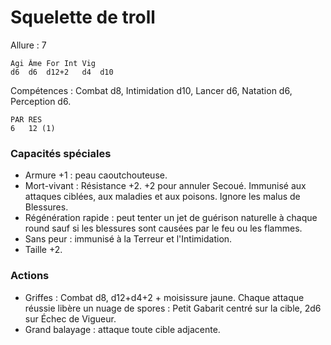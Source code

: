 # Squelette de troll 

Allure : 7

	Agi	Âme	For	Int	Vig
	d6	d6	d12+2	d4	d10

Compétences : Combat d8, Intimidation d10, Lancer d6, Natation d6, Perception d6.

	PAR	RES
	6	12 (1)

### Capacités spéciales
- Armure +1 : peau caoutchouteuse.
- Mort-vivant : Résistance +2. +2 pour annuler Secoué. Immunisé aux attaques ciblées, aux maladies et aux poisons. Ignore les malus de Blessures.
- Régénération rapide : peut tenter un jet de guérison naturelle à chaque round sauf si les blessures sont causées par le feu ou les flammes.
- Sans peur : immunisé à la Terreur et l'Intimidation.
- Taille +2.

### Actions
- Griffes : Combat d8, d12+d4+2 + moisissure jaune. Chaque attaque réussie libère un nuage de spores : Petit Gabarit centré sur la cible, 2d6 sur Échec de Vigueur.
- Grand balayage : attaque toute cible adjacente.
